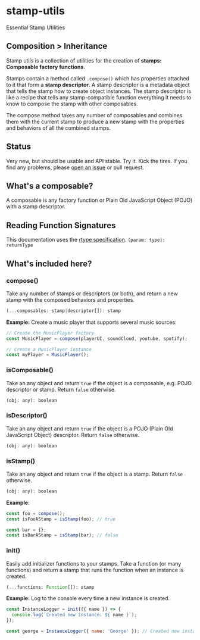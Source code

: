 # stamp-utils

Essential Stamp Utilities

## Composition > Inheritance

Stamp utils is a collection of utilities for the creation of **stamps: Composable factory functions**.

Stamps contain a method called `.compose()` which has properties attached to it that form a **stamp descriptor**. A stamp descriptor is a metadata object that tells the stamp how to create object instances. The stamp descriptor is like a recipe that tells any stamp-compatible function everything it needs to know to compose the stamp with other composables.

The compose method takes any number of composables and combines them with the current stamp to produce a new stamp with the properties and behaviors of all the combined stamps.


## Status

Very new, but should be usable and API stable. Try it. Kick the tires. If you find any problems, please [open an issue](https://github.com/stampit-org/stamp-utils/issues/new) or pull request.


## What's a composable?

A composable is any factory function or Plain Old JavaScript Object (POJO) with a stamp descriptor.

## Reading Function Signatures

This documentation uses the [rtype specification](https://github.com/ericelliott/rtype#rtype). `(param: type): returnType`


## What's included here?

### compose()

Take any number of stamps or descriptors (or both), and return a new stamp with the composed behaviors and properties.

```js
(...composables: stamp|descriptor[]): stamp
```

**Example:** Create a music player that supports several music sources:

```js
// Create the MusicPlayer factory
const MusicPlayer = compose(playerUI, soundCloud, youtube, spotify);

// Create a MusicPlayer instance
const myPlayer = MusicPlayer();
```


### isComposable()

Take an any object and return `true` if the object is a composable, e.g. POJO descriptor or stamp. Return `false` otherwise.

```js
(obj: any): boolean
```

### isDescriptor()

Take an any object and return `true` if the object is a POJO (Plain Old JavaScript Object) descriptor. Return `false` otherwise.

```js
(obj: any): boolean
```


### isStamp()

Take an any object and return `true` if the object is a stamp. Return `false` otherwise.

```js
(obj: any): boolean
```

**Example**:

```js
const foo = compose();
const isFooAStamp = isStamp(foo); // true

const bar = {};
const isBarAStamp = isStamp(bar); // false
```


### init()

Easily add initializer functions to your stamps. Take a function (or many functions) and return a stamp that runs the function when an instance is created.

```js
(...functions: Function[]): stamp
```

**Example:** Log to the console every time a new instance is created.

```js
const InstanceLogger = init(({ name }) => {
  console.log(`Created new instance: ${ name }`);
});

const george = InstanceLogger({ name: 'George' }); // Created new instance: George
```
